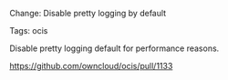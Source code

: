 Change: Disable pretty logging by default

Tags: ocis

Disable pretty logging default for performance reasons.

https://github.com/owncloud/ocis/pull/1133
